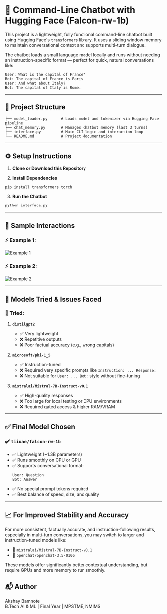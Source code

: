 
# 🤖 Command-Line Chatbot with Hugging Face (Falcon-rw-1b)

This project is a lightweight, fully functional command-line chatbot built using Hugging Face's `transformers` library. It uses a sliding window memory to maintain conversational context and supports multi-turn dialogue.

The chatbot loads a small language model locally and runs without needing an instruction-specific format — perfect for quick, natural conversations like:

```
User: What is the capital of France?
Bot: The capital of France is Paris.
User: And what about Italy?
Bot: The capital of Italy is Rome.
```

---

## 📂 Project Structure

```
├── model_loader.py      # Loads model and tokenizer via Hugging Face pipeline
├── chat_memory.py       # Manages chatbot memory (last 3 turns)
├── interface.py         # Main CLI logic and interaction loop
└── README.md            # Project documentation
```

---

## ⚙️ Setup Instructions

1. **Clone or Download this Repository**

2. **Install Dependencies**

```bash
pip install transformers torch
```

3. **Run the Chatbot**

```bash
python interface.py
```

---

## 💬 Sample Interactions

### ⚡ Example 1:
![Example 1](Screenshot%202025-06-20%20161424.png)

### ⚡ Example 2:
![Example 2](Screenshot%202025-06-20%20163055.png)

---

## 🤔 Models Tried & Issues Faced

### 🔁 Tried:

1. **`distilgpt2`**
   - ✅ Very lightweight
   - ❌ Repetitive outputs
   - ❌ Poor factual accuracy (e.g., wrong capitals)

2. **`microsoft/phi-1_5`**
   - ✅ Instruction-tuned
   - ❌ Required very specific prompts like `Instruction: ... Response:`
   - ❌ Not suitable for `User: ... Bot:` style without fine-tuning

3. **`mistralai/Mistral-7B-Instruct-v0.1`**
   - ✅ High-quality responses
   - ❌ Too large for local testing or CPU environments
   - ❌ Required gated access & higher RAM/VRAM

---

## ✅ Final Model Chosen

### ✔️ `tiiuae/falcon-rw-1b`

- ✅ Lightweight (~1.3B parameters)
- ✅ Runs smoothly on CPU or GPU
- ✅ Supports conversational format:
  ```
  User: Question
  Bot: Answer
  ```
- ✅ No special prompt tokens required
- ✅ Best balance of speed, size, and quality

---

## 📈 For Improved Stability and Accuracy

For more consistent, factually accurate, and instruction-following results, especially in multi-turn conversations, you may switch to larger and instruction-tuned models like:

- 🔹 `mistralai/Mistral-7B-Instruct-v0.1`
- 🔹 `openchat/openchat-3.5-0106`

These models offer significantly better contextual understanding, but require GPUs and more memory to run smoothly.



## 📬 Author

Akshay Bamnote  
B.Tech AI & ML | Final Year | MPSTME, NMIMS  
